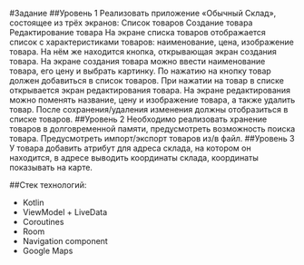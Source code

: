#Задание
##Уровень 1
Реализовать приложение «Обычный Склад», состоящее из трёх экранов:
Список товаров
Создание товара
Редактирование товара
На экране списка товаров отображается список с характеристиками товаров: наименование, цена, изображение товара. На нём же находится кнопка, открывающая экран создания товара.
На экране создания товара можно ввести наименование товара, его цену и выбрать картинку. По нажатию на кнопку товар должен добавиться в список товаров.
При нажатии на товар в списке открывается экран редактирования товара. 
На экране редактирования можно поменять название, цену и изображение товара, а также удалить товар. После сохранения/удаления изменения должны отобразиться в списке товаров.
##Уровень 2
Необходимо реализовать хранение товаров в долговременной памяти, предусмотреть возможность поиска товара. Предусмотреть импорт/экспорт товаров из/в файл.
##Уровень 3
У товара добавить атрибут для адреса склада, на котором он находится, в адресе выводить координаты склада, координаты показывать на карте.

##Стек технологий:
- Kotlin
- ViewModel + LiveData
- Coroutines
- Room
- Navigation component
- Google Maps

